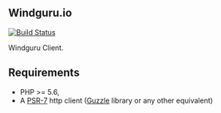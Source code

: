## Windguru.io
[![Build Status](https://travis-ci.org/voidtek/windguru.io.svg?branch=master)](https://travis-ci.org/voidtek/windguru.io)

Windguru Client.

## Requirements

* PHP >= 5.6,
* A [PSR-7](http://www.php-fig.org/psr/psr-7/) http client ([Guzzle](https://github.com/guzzle/guzzle) library or any other equivalent)
